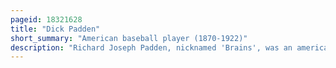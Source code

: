 ```yaml
---
pageid: 18321628
title: "Dick Padden"
short_summary: "American baseball player (1870-1922)"
description: "Richard Joseph Padden, nicknamed 'Brains', was an american Professional Baseball Player, born in Wheeling, West Virginia, who played mainly as a second Baseman in Major League Baseball for nine Seasons from 1896 to 1905."
---
```

